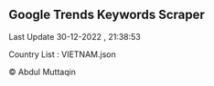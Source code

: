 

## Google Trends Keywords Scraper 
 
Last Update 30-12-2022 , 21:38:53

Country List :
VIETNAM.json



© Abdul Muttaqin 
